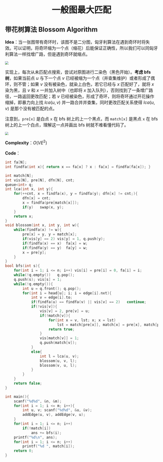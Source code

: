 <h1 style="text-align: center"> 一般图最大匹配 </h1>



## 带花树算法 Blossom Algorithm

**Idea**：当一张图带有奇环时，该图不是二分图，匈牙利算法在遇到奇环时将失效。可以证明，将奇环缩为一个点（缩花）后能保证正确性，所以我们可以同匈牙利算法一样找增广路，但是遇到奇环就缩点。

<img src="/Users/jason/Desktop/模板/图论 Graph Theory/img/general-matching-2.png" style="zoom: 67%;" />

实现上，每次从未匹配点搜索，尝试对原图进行二染色（黑色开始）。**考虑 $\text{bfs}$ 树**，如果当前点 $u$ 与下一个点 $v$ 已经被缩为一个点（并查集维护）或者形成了偶环，则不管；如果 $v$ 没有被染色，就染上白色，若它已经与 $x$ 匹配好了，就将 $x$ 染为黑，且 $v$ 和 $x$ 一并加入树中（也即将 $x$ 加入队列），否则找到了一条增广路径，一路返回更改匹配；若 $v$ 已经被染色，形成了奇环，则将奇环通过开花操作缩掉，即暴力向上找 $lca(u,v)$ 并一路合并并查集，同时更改匹配关系使得 $lca(u,v)$ 是那个没有被匹配的点。

注意到，`pre[x]` 是白点 `x` 在 $\text{bfs}$ 树上的上一个黑点，而 `match[x]` 是黑点 `x` 在 $\text{bfs}$ 树上的上一个白点，理解这一点并画出 $\text{bfs}$ 树就不难看懂代码了。

<img src="/Users/jason/Desktop/模板/图论 Graph Theory/img/general-matching-3.png" style="zoom:67%;" /> 

**Complexity**：$O(VE^2)$ 

**Code**：

```cpp
int fa[N];
int findfa(int x){ return x == fa[x] ? x : fa[x] = findfa(fa[x]); }

int match[N];
int vis[N], pre[N], dfn[N], cnt;
queue<int> q;
int lca(int x, int y){
	for(++cnt, x = findfa(x), y = findfa(y); dfn[x] != cnt;){
		dfn[x] = cnt;
		x = findfa(pre[match[x]]);
		if(y)	swap(x, y);
	}
	return x;
}
void blossom(int x, int y, int w){
	while(findfa(x) != w){
		pre[x] = y, y = match[x];
		if(vis[y] == 2)	vis[y] = 1, q.push(y);
		if(findfa(x) == x)	fa[x] = w;
		if(findfa(y) == y)	fa[y] = w;
		x = pre[y];
	}
}
bool bfs(int s){
	for(int i = 1; i <= n; i++)	vis[i] = pre[i] = 0, fa[i] = i;
	while(!q.empty())	q.pop();
	q.push(s); vis[s] = 1;
	while(!q.empty()){
		int u = q.front(); q.pop();
		for(int i = head[u]; i; i = edge[i].nxt){
			int v = edge[i].to;
			if(findfa(u) == findfa(v) || vis[v] == 2)	continue;
			if(!vis[v]){
				vis[v] = 2, pre[v] = u;
				if(!match[v]){
					for(int x = v, lst; x; x = lst)
						lst = match[pre[x]], match[x] = pre[x], match[pre[x]] = x;
					return true;
				}
				vis[match[v]] = 1;
				q.push(match[v]);
			}
			else{
				int l = lca(u, v);
				blossom(u, v, l);
				blossom(v, u, l);
			}
		}
	}
	return false;
}

int main(){
	scanf("%d%d", &n, &m);
	for(int i = 1; i <= m; i++){
		int u, v; scanf("%d%d", &u, &v);
		addEdge(u, v), addEdge(v, u);
	}
	for(int i = 1; i <= n; i++)
		if(!match[i])
			ans += bfs(i);
	printf("%d\n", ans);
	for(int i = 1; i <= n; i++)
		printf("%d ", match[i]);
	return 0;
}
```

